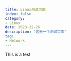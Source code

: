 ```yaml
---
title: Linux测试页面
index: false
category:
- Linux
date: 2023-12-26
description: '这是一个测试页面'
tag:
- Network
---
```

This is a test